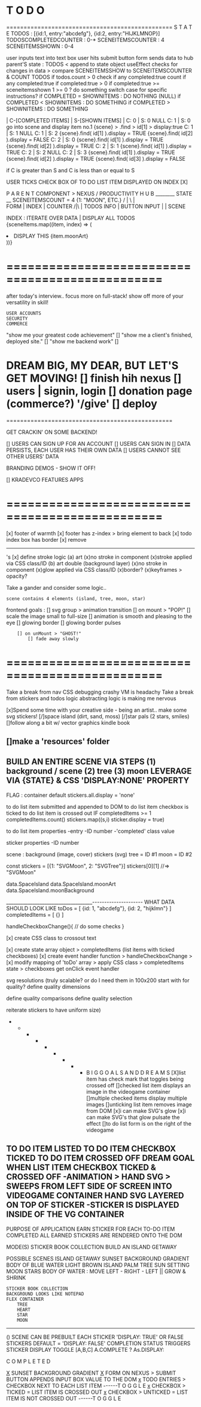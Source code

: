 T O D O
================================================
================================================
S T A T E 
TODOS : [{id:1, entry:"abcdefg"}, {id:2, entry:"HIJKLMNOP}]
TODOSCOMPLETEDCOUNTER : 0-*
SCENEITEMSCOUNTER : 4
SCENEITEMSSHOWN : 0-4

user inputs text into text box
user hits submit button
form sends data to hub parent'S state : TODOS < append to state object
useEffect checks for changes in data > compare SCENEITEMSSHOW to SCENEITEMSCOUNTER & COUNT TODOS
if todos.count > 0
    check if any completed:true
    count if any completed:true
    if completed:true > 0 
        if completed:true >= sceneitemsshown
        1 >= 0 ? do something
            switch case for specific instructions?
            if COMPLETED = SHOWNITEMS : DO NOTHING (NULL)
            if COMPLETED < SHOWNITEMS : DO SOMETHING
            if COMPLETED > SHOWNITEMS : DO SOMETHING

| C-[COMPLETED ITEMS] | S-[SHOWN ITEMS] |
C: 0 | S: 0
    NULL
C: 1 | S: 0
    go into scene and display item no.1
    {scene} > .find > id[1] > display:true
C: 1 | S: 1
    NULL
C: 1 | S: 2
    {scene}.find( id[1] ).display = TRUE
    {scene}.find( id[2] ).display = FALSE
C: 2 | S: 0
    {scene}.find( id[1] ).display = TRUE
    {scene}.find( id[2] ).display = TRUE
C: 2 | S: 1
    {scene}.find( id[1] ).display = TRUE
C: 2 | S: 2
    NULL
C: 2 | S: 3
    {scene}.find( id[1] ).display = TRUE
    {scene}.find( id[2] ).display = TRUE
    {scene}.find( id[3] ).display = FALSE


if C is greater than S 
    and C is less than or equal to S


USER TICKS CHECK BOX OF TO DO LIST ITEM DISPLAYED ON INDEX
[X]





P A R E N T  COMPONENT > 
        NEXUS
          / 
    PRODUCTIVITY
          H U B ________ STATE __ SCENEITEMSCOUNT = 4 {1: "MOON", ETC.}
         /  |   \           | \
    FORM    |   INDEX       |  COUNTER
    /|\     |             TODOS
INFO | BUTTON
   INPUT    |
            |
          SCENE

INDEX : 
ITERATE OVER DATA | DISPLAY ALL TODOS
{sceneItems.map((item, index) => (
    <li key={index}>
    DISPLAY THIS {item.moonArt}
    </li>
))}















================================================
================================================
after today's interview..
    focus more on full-stack!
    show off more of your versatility in skill!

    USER ACCOUNTS
    SECURITY
    COMMERCE

"show me your greatest code achievement"
[] 
"show me a client's finished, deployed site."
[]
"show me backend work"
[]


 DREAM BIG, MY DEAR, BUT LET'S GET MOVING!
 [] finish hih nexus
 [] users | signin, login
 [] donation page (commerce?) '/give'
 [] deploy 
================================================
================================================

GET CRACKIN' ON SOME BACKEND!

[] USERS CAN SIGN UP FOR AN ACCOUNT
[] USERS CAN SIGN IN
[] DATA PERSISTS, EACH USER HAS THEIR OWN DATA
[] USERS CANNOT SEE OTHER USERS' DATA

BRANDING DEMOS - SHOW IT OFF!

[] KRADEVCO FEATURES APPS

================================================
================================================
[x] footer of warmth
[x] footer has z-index > bring element to back
[x] todo index box has border [x] remove <hr>'s
[x] define stroke logic 
    (a) art 
        (x)no stroke in component
        (x)stroke applied via CSS class/ID
    (b) art double (background layer)
        (x)no stroke in component
        (x)glow applied via CSS class/ID
            (x)border?
            (x)keyframes > opacity?

Take a gander and consider some logic..

    scene contains 4 elements (island, tree, moon, star)



frontend goals :
    [] svg group > animation transition
        [] on mount > "POP!"
            [] scale the image small to full-size
            [] animation is smooth and pleasing to the eye 
            [] glowing border
            [] glowing border pulses

        [] on unMount > "GHOST!"
            [] fade away slowly


================================================
================================================

Take a break from nav CSS
    debugging crashy VM is headachy
Take a break from stickers and todos logic
    abstracting logic is making me nervous

[x]Spend some time with your creative side - being an artist..
    make some svg stickers!
        [/]space island (dirt, sand, moss)
        [/]star pals (2 stars, smiles)
    []follow along a bit w/ vector graphics kindle book


[]make a 'resources' folder
--------------------------------
BUILD AN ENTIRE SCENE VIA STEPS
(1) background / scene
(2) tree 
(3) moon
LEVERAGE VIA {STATE} 
& CSS 'DISPLAY:NONE' PROPERTY
--------------------------------

FLAG : container default
    stickers.all.display = 'none'

to do list item submitted and appended to DOM
to do list item checkbox is ticked
to do list item is crossed out
IF completedItems >= 1
    completedItems.count()
    stickers.map((s,i) sticker.display = true)


to do list item properties
    -entry
    -ID number
    -'completed' class value
    

sticker properties
    -ID number


scene :
    background (image, cover)
    stickers (svg)
    tree = ID #1
    moon = ID #2

const stickers = [{1: "SVGMoon", 2: "SVGTree"}]
stickers[0][1] //=> "SVGMoon"

<!-- - - - - - -  -->

data.SpaceIsland
data.SpaceIsland.moonArt
data.SpaceIsland.moonBackground



















____________________________________---------------------
                                    WHAT DATA SHOULD LOOK LIKE
toDos = [
        {id: 1, "abcdefg"},
        {id: 2, "hijklmn"}
        ]
completedItems = [
    {}
]

handleCheckboxChange(){
    // do some checks
}

[x] create CSS class to crossout text

[x] create state array object
    > completedItems (list items with ticked checkboxes)
[x] create event handler function
    > handleCheckboxChange
        >
[x] modify mapping of 'toDo' array 
    > apply CSS class 
        > completedItems state
        > checkboxes get onClick event handler


svg resolutions (truly scalable? or do I need them in 100x200 start with for quality? define quality dimensions

define quality comparisons
define quality selection

reiterate stickers to have uniform size)        


- - - - - - - - - B I G   G O A L S   A N D   D R E A M S
[X]list item has check mark that toggles being crossed off
[]checked list item displays an image in the videogame container
[]multiple checked items display multiple images
[]unticking list item removes image from DOM
[x]i can make SVG's glow
[x]i can make SVG's that glow pulsate the effect
[]to do list form is on the right of the videogame


TO DO ITEM LISTED
TO DO ITEM CHECKBOX TICKED
TO DO ITEM CROSSED OFF
                DREAM GOAL
    WHEN LIST ITEM CHECKBOX TICKED & CROSSED OFF
        -ANIMATION > HAND SVG > SWEEPS FROM LEFT SIDE OF SCREEN INTO VIDEOGAME CONTAINER
            HAND SVG LAYERED ON TOP OF STICKER
        -STICKER IS DISPLAYED INSIDE OF THE VG CONTAINER                
-----------------------------------------------------------
PURPOSE OF APPLICATION
    EARN STICKER FOR EACH TO-DO ITEM COMPLETED
    ALL EARNED STICKERS ARE RENDERED ONTO THE DOM

MODE(S)
    STICKER BOOK COLLECTION
    BUILD AN ISLAND GETAWAY

POSSIBLE SCENES
    ISLAND GETAWAY
    SUNSET BACKGROUND GRADIENT
        BODY OF BLUE WATER
        LIGHT BROWN ISLAND
        PALM TREE
        SUN SETTING
        MOON
        STARS
    BODY OF WATER : MOVE LEFT - RIGHT - LEFT || GROW & SHRINK

    STICKER BOOK COLLECTION
    BACKGROUND LOOKS LIKE NOTEPAD
    FLEX CONTAINER
        TREE
        HEART
        STAR
        MOON
-----------------------------------------------------------

() SCENE CAN BE PREBUILT
    EACH STICKER 'DISPLAY: TRUE' OR FALSE
    STICKERS DEFAULT = 'DISPLAY: FALSE'
    COMPLETION STATUS TRIGGERS STICKER DISPLAY TOGGLE [A,B,C] 
    A.COMPLETE ? As.DISPLAY: 

C O M P L E T E D

[X](1) SUNSET BACKGROUND GRADIENT
[X](2) FORM ON NEXUS > SUBMIT BUTTON APPENDS INPUT BOX VALUE TO THE DOM
[x](3) TODO ENTRIES > CHECKBOX NEXT TO EACH LIST ITEM
                                        ------T O G G L E
[x](4) CHECKBOX > TICKED = LIST ITEM IS CROSSED OUT
[x](5) CHECKBOX > UNTICKED = LIST ITEM IS NOT CROSSED OUT
                                        ------T O G G L E

